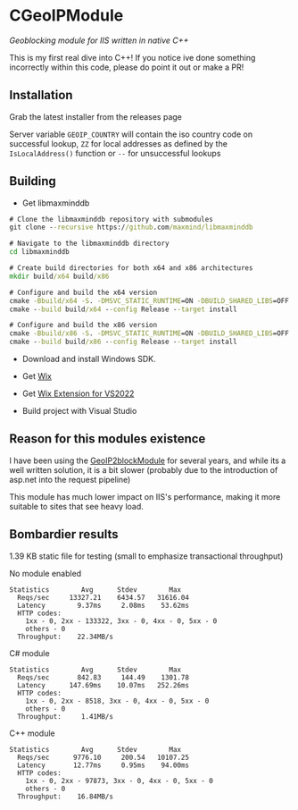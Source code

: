 # CGeoIPModule
 _Geoblocking module for IIS written in native C++_
 
 This is my first real dive into C++! If you notice ive done something incorrectly within this code, please do point it out or make a PR!

## Installation

Grab the latest installer from the releases page

Server variable `GEOIP_COUNTRY` will contain the iso country code on successful lookup, `ZZ` for local addresses as defined by the `IsLocalAddress()` function or `--` for unsuccessful lookups

## Building

- Get libmaxminddb
```cmd
# Clone the libmaxminddb repository with submodules
git clone --recursive https://github.com/maxmind/libmaxminddb

# Navigate to the libmaxminddb directory
cd libmaxminddb

# Create build directories for both x64 and x86 architectures
mkdir build/x64 build/x86

# Configure and build the x64 version
cmake -Bbuild/x64 -S. -DMSVC_STATIC_RUNTIME=ON -DBUILD_SHARED_LIBS=OFF -A x64
cmake --build build/x64 --config Release --target install

# Configure and build the x86 version
cmake -Bbuild/x86 -S. -DMSVC_STATIC_RUNTIME=ON -DBUILD_SHARED_LIBS=OFF -A Win32
cmake --build build/x86 --config Release --target install
```

- Download and install Windows SDK.

- Get [Wix](https://github.com/wixtoolset/wix3/releases)

- Get [Wix Extension for VS2022](https://marketplace.visualstudio.com/items?itemName=WixToolset.WixToolsetVisualStudio2022Extension)

- Build project with Visual Studio

## Reason for this modules existence
I have been using the [GeoIP2blockModule](https://github.com/RvdHout/IIS-GeoIP2block-Module) for several years, and while its a well written solution, it is a bit slower (probably due to the introduction of asp.net into the request pipeline)

This module has much lower impact on IIS's performance, making it more suitable to sites that see heavy load.

## Bombardier results
1.39 KB static file for testing (small to emphasize transactional throughput)

No module enabled
```
Statistics        Avg      Stdev        Max
  Reqs/sec     13327.21    6434.57   31616.04
  Latency        9.37ms     2.08ms    53.62ms
  HTTP codes:
    1xx - 0, 2xx - 133322, 3xx - 0, 4xx - 0, 5xx - 0
    others - 0
  Throughput:    22.34MB/s
```

C# module
```
Statistics        Avg      Stdev        Max
  Reqs/sec       842.83     144.49    1301.78
  Latency      147.69ms    10.07ms   252.26ms
  HTTP codes:
    1xx - 0, 2xx - 8518, 3xx - 0, 4xx - 0, 5xx - 0
    others - 0
  Throughput:     1.41MB/s
```

C++ module
```
Statistics        Avg      Stdev        Max
  Reqs/sec      9776.10     200.54   10107.25
  Latency       12.77ms     0.95ms    94.00ms
  HTTP codes:
    1xx - 0, 2xx - 97873, 3xx - 0, 4xx - 0, 5xx - 0
    others - 0
  Throughput:    16.84MB/s
```
